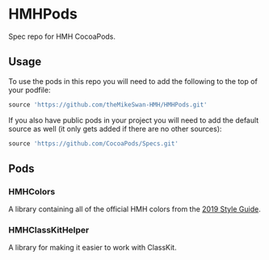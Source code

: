 # HMHPods
Spec repo for HMH CocoaPods.

## Usage
To use the pods in this repo you will need to add the following to the top of your podfile:

```ruby
source 'https://github.com/theMikeSwan-HMH/HMHPods.git'
```

If you also have public pods in your project you will need to add the default source as well (it only gets added if there are no other sources):

```ruby
source 'https://github.com/CocoaPods/Specs.git'
```

## Pods
### HMHColors 
A library containing all of the official HMH colors from the [2019 Style Guide](https://today.hmhco.com/Documents/HMH_Style_Guide_2019.pdf).

### HMHClassKitHelper
A library for making it easier to work with ClassKit.
